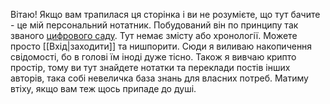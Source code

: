 ---
---

Вітаю!
Якщо вам трапилася ця сторінка і ви не розумієте, що тут бачите - це мій персональний нотатник. Побудований він по принципу так званого [цифрового саду](https://github.com/maggieappleton/digital-gardeners).
Тут немає змісту або хронології. Можете просто [[Вхід|заходити]] та нишпорити.
Сюди я виливаю накопичення свідомості, бо в голові їм іноді дуже тісно.
Також я вивчаю крипто простір, тому ви тут знайдете нотатки та переклади постів інших авторів, така собі невеличка база знань для власних потреб.
Матиму втіху, якщо вам теж щось припаде до душі.